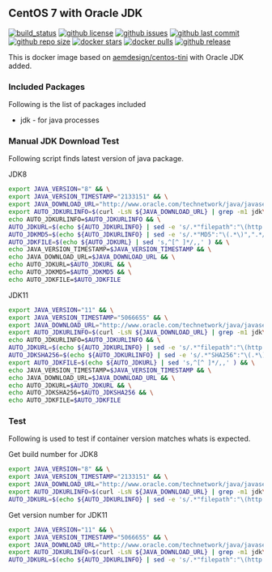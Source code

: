 ## CentOS 7 with Oracle JDK

[![build_status](https://travis-ci.org/aem-design/docker-oracle-jdk.svg?branch=master)](https://travis-ci.org/aem-design/docker-oracle-jdk)
[![github license](https://img.shields.io/github/license/aem-design/oracle-jdk)](https://github.com/aem-design/oracle-jdk) 
[![github issues](https://img.shields.io/github/issues/aem-design/oracle-jdk)](https://github.com/aem-design/oracle-jdk) 
[![github last commit](https://img.shields.io/github/last-commit/aem-design/oracle-jdk)](https://github.com/aem-design/oracle-jdk) 
[![github repo size](https://img.shields.io/github/repo-size/aem-design/oracle-jdk)](https://github.com/aem-design/oracle-jdk) 
[![docker stars](https://img.shields.io/docker/stars/aemdesign/oracle-jdk)](https://hub.docker.com/r/aemdesign/oracle-jdk) 
[![docker pulls](https://img.shields.io/docker/pulls/aemdesign/oracle-jdk)](https://hub.docker.com/r/aemdesign/oracle-jdk) 
[![github release](https://img.shields.io/github/release/aem-design/oracle-jdk)](https://github.com/aem-design/oracle-jdk)

This is docker image based on [aemdesign/centos-tini](https://hub.docker.com/r/aemdesign/centos-tini/) with Oracle JDK added.

### Included Packages

Following is the list of packages included

* jdk                   - for java processes

### Manual JDK Download Test

Following script finds latest version of java package.

JDK8

```bash
export JAVA_VERSION="8" && \
export JAVA_VERSION_TIMESTAMP="2133151" && \
export JAVA_DOWNLOAD_URL="http://www.oracle.com/technetwork/java/javase/downloads/jdk${JAVA_VERSION}-downloads-${JAVA_VERSION_TIMESTAMP}.html" && \
export AUTO_JDKURLINFO=$(curl -LsN ${JAVA_DOWNLOAD_URL} | grep -m1 jdk\-${JAVA_VERSION}.*linux.*x64.*.rpm ) && \
echo AUTO_JDKURLINFO=$AUTO_JDKURLINFO && \
AUTO_JDKURL=$(echo ${AUTO_JDKURLINFO} | sed -e 's/.*"filepath":"\(http.*.rpm\)".*/\1/g' ) && \
AUTO_JDKMD5=$(echo ${AUTO_JDKURLINFO} | sed -e 's/.*"MD5":"\(.*\)",".*/\1/g' )  && \
AUTO_JDKFILE=$(echo ${AUTO_JDKURL} | sed 's,^[^ ]*/,,' ) && \
echo JAVA_VERSION_TIMESTAMP=$JAVA_VERSION_TIMESTAMP && \
echo JAVA_DOWNLOAD_URL=$JAVA_DOWNLOAD_URL && \
echo AUTO_JDKURL=$AUTO_JDKURL && \
echo AUTO_JDKMD5=$AUTO_JDKMD5 && \
echo AUTO_JDKFILE=$AUTO_JDKFILE
```

JDK11

```bash
export JAVA_VERSION="11" && \
export JAVA_VERSION_TIMESTAMP="5066655" && \
export JAVA_DOWNLOAD_URL="http://www.oracle.com/technetwork/java/javase/downloads/jdk${JAVA_VERSION}-downloads-${JAVA_VERSION_TIMESTAMP}.html" && \
export AUTO_JDKURLINFO=$(curl -LsN ${JAVA_DOWNLOAD_URL} | grep -m1 jdk\-${JAVA_VERSION}\.*linux\.*x64.*.rpm ) && \
echo AUTO_JDKURLINFO=$AUTO_JDKURLINFO && \
AUTO_JDKURL=$(echo ${AUTO_JDKURLINFO} | sed -e 's/.*"filepath":"\(http.*.rpm\)".*/\1/g' ) && \
AUTO_JDKSHA256=$(echo ${AUTO_JDKURLINFO} | sed -e 's/.*"SHA256":"\(.*\)".*/\1/g' )  && \
export AUTO_JDKFILE=$(echo ${AUTO_JDKURL} | sed 's,^[^ ]*/,,' ) && \
echo JAVA_VERSION_TIMESTAMP=$JAVA_VERSION_TIMESTAMP && \
echo JAVA_DOWNLOAD_URL=$JAVA_DOWNLOAD_URL && \
echo AUTO_JDKURL=$AUTO_JDKURL && \
echo AUTO_JDKSHA256=$AUTO_JDKSHA256 && \
echo AUTO_JDKFILE=$AUTO_JDKFILE
```


### Test

Following is used to test if container version matches whats is expected.


Get build number for JDK8

```bash
export JAVA_VERSION="8" && \
export JAVA_VERSION_TIMESTAMP="2133151" && \
export JAVA_DOWNLOAD_URL="http://www.oracle.com/technetwork/java/javase/downloads/jdk${JAVA_VERSION}-downloads-${JAVA_VERSION_TIMESTAMP}.html" && \
export AUTO_JDKURLINFO=$(curl -LsN ${JAVA_DOWNLOAD_URL} | grep -m1 jdk\-${JAVA_VERSION}.*linux.*x64.*.rpm ) && \
AUTO_JDKURL=$(echo ${AUTO_JDKURLINFO} | sed -e 's/.*"filepath":"\(http.*.rpm\)".*/\1/g' ) && echo $AUTO_JDKURL | sed -e "s/.*jdk-${JAVA_VERSION}u\(.*\)[-_]linux.*/\1/g"
```

Get version number for JDK11

```bash
export JAVA_VERSION="11" && \
export JAVA_VERSION_TIMESTAMP="5066655" && \
export JAVA_DOWNLOAD_URL="http://www.oracle.com/technetwork/java/javase/downloads/jdk${JAVA_VERSION}-downloads-${JAVA_VERSION_TIMESTAMP}.html" && \
export AUTO_JDKURLINFO=$(curl -LsN ${JAVA_DOWNLOAD_URL} | grep -m1 jdk\-${JAVA_VERSION}.*linux.*x64.*.rpm ) && \
AUTO_JDKURL=$(echo ${AUTO_JDKURLINFO} | sed -e 's/.*"filepath":"\(http.*.rpm\)".*/\1/g' ) && echo $AUTO_JDKURL | sed -e "s/.*jdk-\(.*\)[-_]linux.*/\1/g"
```
